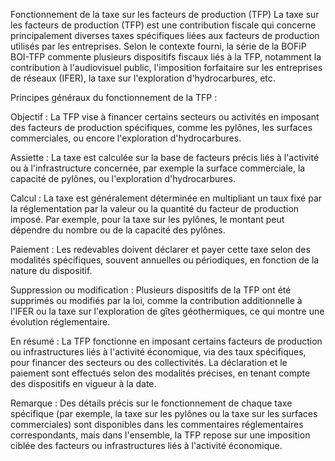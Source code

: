 Fonctionnement de la taxe sur les facteurs de production (TFP)
La taxe sur les facteurs de production (TFP) est une contribution fiscale qui concerne principalement diverses taxes spécifiques liées aux facteurs de production utilisés par les entreprises. Selon le contexte fourni, la série de la BOFiP BOI-TFP commente plusieurs dispositifs fiscaux liés à la TFP, notamment la contribution à l'audiovisuel public, l'imposition forfaitaire sur les entreprises de réseaux (IFER), la taxe sur l'exploration d'hydrocarbures, etc.

Principes généraux du fonctionnement de la TFP :

Objectif : La TFP vise à financer certains secteurs ou activités en imposant des facteurs de production spécifiques, comme les pylônes, les surfaces commerciales, ou encore l'exploration d'hydrocarbures.

Assiette : La taxe est calculée sur la base de facteurs précis liés à l'activité ou à l'infrastructure concernée, par exemple la surface commerciale, la capacité de pylônes, ou l'exploration d'hydrocarbures.

Calcul : La taxe est généralement déterminée en multipliant un taux fixé par la réglementation par la valeur ou la quantité du facteur de production imposé. Par exemple, pour la taxe sur les pylônes, le montant peut dépendre du nombre ou de la capacité des pylônes.

Paiement : Les redevables doivent déclarer et payer cette taxe selon des modalités spécifiques, souvent annuelles ou périodiques, en fonction de la nature du dispositif.

Suppression ou modification : Plusieurs dispositifs de la TFP ont été supprimés ou modifiés par la loi, comme la contribution additionnelle à l'IFER ou la taxe sur l'exploration de gîtes géothermiques, ce qui montre une évolution réglementaire.

En résumé : La TFP fonctionne en imposant certains facteurs de production ou infrastructures liés à l'activité économique, via des taux spécifiques, pour financer des secteurs ou des collectivités. La déclaration et le paiement sont effectués selon des modalités précises, en tenant compte des dispositifs en vigueur à la date.

Remarque : Des détails précis sur le fonctionnement de chaque taxe spécifique (par exemple, la taxe sur les pylônes ou la taxe sur les surfaces commerciales) sont disponibles dans les commentaires réglementaires correspondants, mais dans l'ensemble, la TFP repose sur une imposition ciblée des facteurs ou infrastructures liés à l'activité économique.